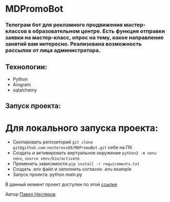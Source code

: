 # MDPromoBot

### Телеграм бот для рекламного продвижения мастер-классов в образовательном центре. Есть функция отправки заявки на мастер-класс, опрос на тему, какое направление занятий вам интересно. Реализована возможность рассылок от лица администратора.

## Технологии:
* Python
* Aiogram
* sqlalchemy

## Запуск проекта:

# Для локального запуска проекта:
- Скопировать репозиторий `git clone git@github.com:nesterovv89/MDPromoBot.git` себе на ПК
- Создать и активировать виртуальное окружение `python3 -m venv venv`, `source venv/bin/activate`
- Применить зависимости `pip install -r requirements.txt`
- Создать .env файл и заполнить согласно .env.example
- Запуск проекта: python main.py

В данный момент проект доступен по этой [ссылке](https://t.me/MetaDetiPromoBot)

Автор [Павел Нестеров](https://github.com/nesterovv89)  
